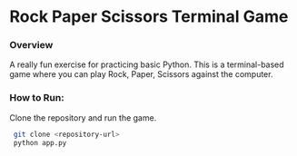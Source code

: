 # Rock Paper Scissors Terminal Game

### Overview
A really fun exercise for practicing basic Python. This is a terminal-based game where you can play Rock, Paper, Scissors against the computer.

### How to Run:
Clone the repository and run the game.
   ```bash
    git clone <repository-url>
    python app.py

